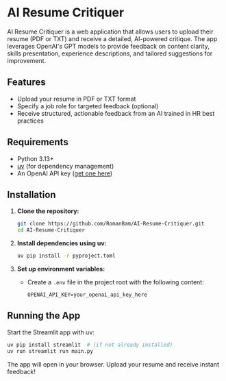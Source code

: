 # AI Resume Critiquer

AI Resume Critiquer is a web application that allows users to upload their resume (PDF or TXT) and receive a detailed, AI-powered critique. The app leverages OpenAI's GPT models to provide feedback on content clarity, skills presentation, experience descriptions, and tailored suggestions for improvement.

## Features
- Upload your resume in PDF or TXT format
- Specify a job role for targeted feedback (optional)
- Receive structured, actionable feedback from an AI trained in HR best practices

## Requirements
- Python 3.13+
- [uv](https://github.com/astral-sh/uv) (for dependency management)
- An OpenAI API key ([get one here](https://platform.openai.com/account/api-keys))

## Installation

1. **Clone the repository:**
   ```bash
   git clone https://github.com/RomanBam/AI-Resume-Critiquer.git
   cd AI-Resume-Critiquer
   ```

2. **Install dependencies using uv:**
   ```bash
   uv pip install -r pyproject.toml
   ```

3. **Set up environment variables:**
   - Create a `.env` file in the project root with the following content:
     ```env
     OPENAI_API_KEY=your_openai_api_key_here
     ```

## Running the App

Start the Streamlit app with uv:

```bash
uv pip install streamlit  # (if not already installed)
uv run streamlit run main.py
```

The app will open in your browser. Upload your resume and receive instant feedback!
